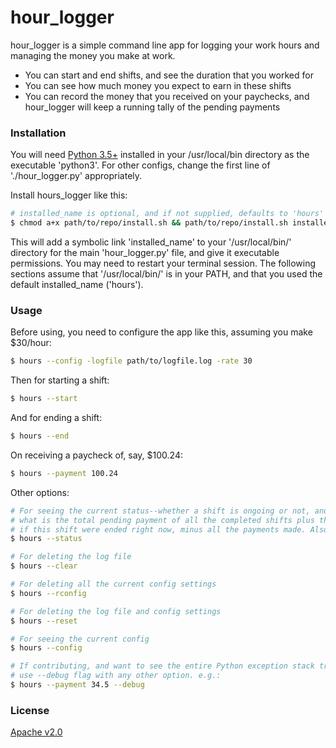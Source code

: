 # hour_logger

hour_logger is a simple command line app for logging your work hours and managing the money you make at work.

  - You can start and end shifts, and see the duration that you worked for
  - You can see how much money you expect to earn in these shifts
  - You can record the money that you received on your paychecks, and hour_logger will keep a running tally of the pending payments

### Installation

You will need [Python 3.5+](https://www.python.org/downloads/) installed in your /usr/local/bin directory as the executable 'python3'. For other configs, change the first line of './hour_logger.py' appropriately.

Install hours_logger like this:
```sh
# installed_name is optional, and if not supplied, defaults to 'hours'
$ chmod a+x path/to/repo/install.sh && path/to/repo/install.sh installed_name
```

This will add a symbolic link 'installed_name' to your '/usr/local/bin/' directory for the main 'hour_logger.py' file, and give it executable permissions. You may need to restart your terminal session. The following sections assume that '/usr/local/bin/' is in your PATH, and that you used the default installed_name ('hours').

### Usage

Before using, you need to configure the app like this, assuming you make $30/hour:

```sh
$ hours --config -logfile path/to/logfile.log -rate 30
```

Then for starting a shift:
```sh
$ hours --start
```

And for ending a shift:
```sh
$ hours --end
```

On receiving a paycheck of, say, $100.24:
```sh
$ hours --payment 100.24
```

Other options:
```sh
# For seeing the current status--whether a shift is ongoing or not, and if ongoing,
# what is the total pending payment of all the completed shifts plus this shift,
# if this shift were ended right now, minus all the payments made. Also shows today's hours
$ hours --status

# For deleting the log file
$ hours --clear

# For deleting all the current config settings
$ hours --rconfig

# For deleting the log file and config settings
$ hours --reset

# For seeing the current config
$ hours --config

# If contributing, and want to see the entire Python exception stack trace,
# use --debug flag with any other option. e.g.:
$ hours --payment 34.5 --debug
```
### License

[Apache v2.0](https://github.com/udeyrishi/hour_logger/blob/master/LICENSE)